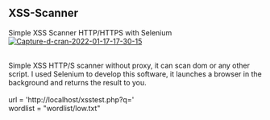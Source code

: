 ## XSS-Scanner
Simple XSS Scanner HTTP/HTTPS with Selenium<br>
<a href='https://postimg.cc/PPSTvjzg' target='_blank'><img src='https://i.postimg.cc/6pX3S67p/Capture-d-cran-2022-01-17-17-30-15.png' border='0' alt='Capture-d-cran-2022-01-17-17-30-15'/></a><br><br>

Simple XSS HTTP/S scanner without proxy, it can scan dom or any other script. I used Selenium to develop this software, it launches a browser in the background and returns the result to you.<br><br>url = 'http://localhost/xsstest.php?q='<br>wordlist = "wordlist/low.txt"<br>
